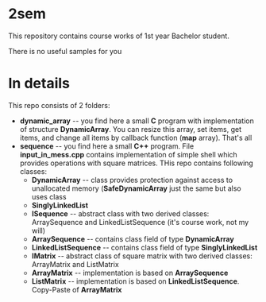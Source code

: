 # 2sem
This repository contains course works of 1st year Bachelor student.

There is no useful samples for you

# In details

This repo consists of 2 folders:
- **dynamic_array** -- you find here a small **C** program with implementation of structure **DynamicArray**.
You can resize this array, set items, get items, and change all items by callback function (**map** array).
That's all
- **sequence** -- you find here a small **C++** program. File **input_in_mess.cpp** contains
implementation of simple shell which provides operations with square matrices. THis repo contains following classes:
    - **DynamicArray** -- class provides protection against access to unallocated memory
    (**SafeDynamicArray** just the same but also uses class 
    - **SinglyLinkedList**
    - **ISequence** -- abstract class with two derived classes: ArraySequence and LinkedListSequence (it's course work, not my will)
    - **ArraySequence** -- contains class field of type **DynamicArray**
    - **LinkedListSequence** -- contains class field of type **SinglyLinkedList**
    - **IMatrix** -- abstract class of square matrix with two derived classes: ArrayMatrix and ListMatrix
    - **ArrayMatrix** -- implementation is based on **ArraySequence**
    - **ListMatrix** -- implementation is based on **LinkedListSequence**. Copy-Paste of **ArrayMatrix**
